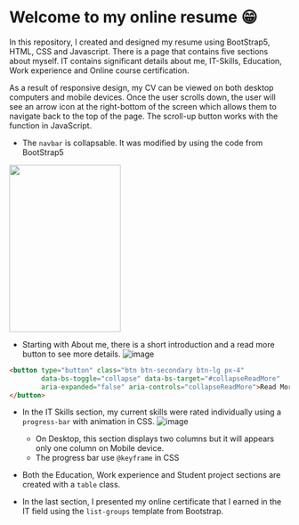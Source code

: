 # Welcome to my online resume 😁

In this repository, I created and designed my resume using BootStrap5, HTML, CSS and Javascript. There is a page that contains five sections about myself. IT contains significant details about me, IT-Skills, Education, Work experience and Online course certification. 

As a result of responsive design, my CV can be viewed on both desktop computers and mobile devices. Once the user scrolls down, the user will see an arrow icon at the right-bottom of the screen which allows them to navigate back to the top of the page. The scroll-up button works with the function in JavaScript.

- The `navbar` is collapsable. It was modified by using the code from BootStrap5 
<img src="https://user-images.githubusercontent.com/72558791/216346640-5ec82e53-a2b1-404d-a655-a1b520d8aae4.png" width="200" height="300">


- Starting with About me, there is a short introduction and a read more button to see more details.
![image](https://user-images.githubusercontent.com/72558791/216346720-6e1f1daa-1eae-4bd8-9b16-3aaab38512fc.png)
 ```HTML
 <button type="button" class="btn btn-secondary btn-lg px-4" 
         data-bs-toggle="collapse" data-bs-target="#collapseReadMore" 
         aria-expanded="false" aria-controls="collapseReadMore">Read More
</button>
```
- In the IT Skills section, my current skills were rated individually using a `progress-bar` with animation in CSS. 
![image](https://user-images.githubusercontent.com/72558791/216346839-1c728b0a-e9e7-419d-b358-a46f0f7b4530.png)
  - On Desktop, this section displays two columns but it will appears only one column on Mobile device.
  - The progress bar use ` @keyframe ` in CSS

- Both the Education, Work experience and Student project sections are created with a `table` class.

- In the last section, I presented my online certificate that I earned in the IT field using the `list-groups` template from Bootstrap.

